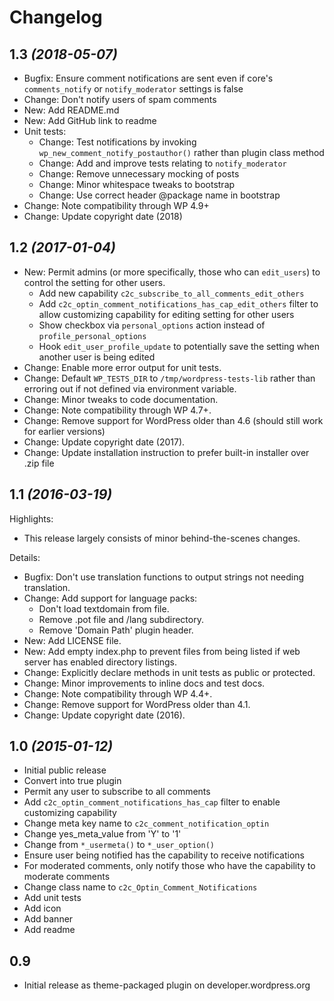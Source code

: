 # Changelog

## 1.3 _(2018-05-07)_
* Bugfix: Ensure comment notifications are sent even if core's `comments_notify` or `notify_moderator` settings is false
* Change: Don't notify users of spam comments
* New: Add README.md
* New: Add GitHub link to readme
* Unit tests:
    * Change: Test notifications by invoking `wp_new_comment_notify_postauthor()` rather than plugin class method
    * Change: Add and improve tests relating to `notify_moderator`
    * Change: Remove unnecessary mocking of posts
    * Change: Minor whitespace tweaks to bootstrap
    * Change: Use correct header @package name in bootstrap
* Change: Note compatibility through WP 4.9+
* Change: Update copyright date (2018)

## 1.2 _(2017-01-04)_
* New: Permit admins (or more specifically, those who can `edit_users`) to control the setting for other users.
    * Add new capability `c2c_subscribe_to_all_comments_edit_others`
    * Add `c2c_optin_comment_notifications_has_cap_edit_others` filter to allow customizing capability for editing setting for other users
    * Show checkbox via `personal_options` action instead of `profile_personal_options`
    * Hook `edit_user_profile_update` to potentially save the setting when another user is being edited
* Change: Enable more error output for unit tests.
* Change: Default `WP_TESTS_DIR` to `/tmp/wordpress-tests-lib` rather than erroring out if not defined via environment variable.
* Change: Minor tweaks to code documentation.
* Change: Note compatibility through WP 4.7+.
* Change: Remove support for WordPress older than 4.6 (should still work for earlier versions)
* Change: Update copyright date (2017).
* Change: Update installation instruction to prefer built-in installer over .zip file

## 1.1 _(2016-03-19)_
Highlights:

* This release largely consists of minor behind-the-scenes changes.

Details:

* Bugfix: Don't use translation functions to output strings not needing translation.
* Change: Add support for language packs:
    * Don't load textdomain from file.
    * Remove .pot file and /lang subdirectory.
    * Remove 'Domain Path' plugin header.
* New: Add LICENSE file.
* New: Add empty index.php to prevent files from being listed if web server has enabled directory listings.
* Change: Explicitly declare methods in unit tests as public or protected.
* Change: Minor improvements to inline docs and test docs.
* Change: Note compatibility through WP 4.4+.
* Change: Remove support for WordPress older than 4.1.
* Change: Update copyright date (2016).

## 1.0 _(2015-01-12)_
* Initial public release
* Convert into true plugin
* Permit any user to subscribe to all comments
* Add `c2c_optin_comment_notifications_has_cap` filter to enable customizing capability
* Change meta key name to `c2c_comment_notification_optin`
* Change yes_meta_value from 'Y' to '1'
* Change from `*_usermeta()` to `*_user_option()`
* Ensure user being notified has the capability to receive notifications
* For moderated comments, only notify those who have the capability to moderate comments
* Change class name to `c2c_Optin_Comment_Notifications`
* Add unit tests
* Add icon
* Add banner
* Add readme

## 0.9
* Initial release as theme-packaged plugin on developer.wordpress.org
